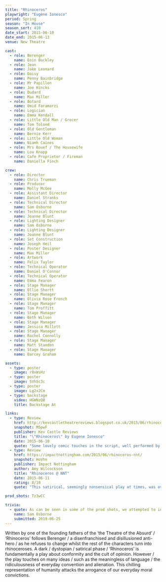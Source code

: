 ```yaml
---
title: "Rhinoceros"
playwright: "Eugène Ionesco"
period: Spring
season: "In House"
season_sort: 410
date_start: 2015-06-10
date_end: 2015-06-13
venue: New Theatre

cast:
  - role: Berenger
    name: Eoin Buckley
  - role: Jean
    name: Jake Leonard
  - role: Daisy
    name: Penny Bainbridge
  - role: Mr Papillon
    name: Joe Hincks
  - role: Dudard
    name: Max Miller
  - role: Botard
    name: Omid Faramarzi
  - role: Logician
    name: Emma Kendall
  - role: Little Old Man / Grocer
    name: Tom Tolond
  - role: Old Gentleman
    name: Bernie Kerr
  - role: Little Old Woman
    name: Niamh Caines
  - role: Mrs Bouef / The Housewife
    name: Lou Knapp
  - role: Cafe Proprietor / Fireman
    name: Daniella Finch

crew:
  - role: Director
    name: Chris Trueman
  - role: Producer
    name: Molly McGee
  - role: Assistant Director
    name: Daniel Stranks
  - role: Technical Director
    name: Sam Osborne
  - role: Technical Director
    name: Joanne Blunt
  - role: Lighting Designer
    name: Sam Osborne
  - role: Lighting Designer
    name: Joanne Blunt
  - role: Set Construction
    name: Joseph Heil
  - role: Poster Designer
    name: Max Miller
  - role: Artwork
    name: Felix Taylor
  - role: Technical Operator
    name: Daniel O'Connor
  - role: Technical Operator
    name: Emma Fearon
  - role: Stage Manager
    name: Ollie Shortt
  - role: Stage Manager
    name: Olivia Rose French
  - role: Stage Manager
    name: Tom Proffitt
  - role: Stage Manager
    name: Beth Wilson
  - role: Stage Manager
    name: Jessica Millott
  - role: Stage Manager
    name: Rachel Connolly
  - role: Stage Manager
    name: Matt Standen
  - role: Stage Manager
    name: Darcey Graham

assets:
  - type: poster
    image: r8xWsHz
  - type: poster
    image: SVhSc3c
  - type: poster
    image: Lg2x2Cm
  - type: backstage
    video: HGWNzQB
    title: Backstage At

links:
  - type: Review
    href: http://kevcastletheatrereviews.blogspot.co.uk/2015/06/rhinoceros-by-eugene-ionesco-at-new.html
    snapshot: M5pwF
    publisher: Kev Castle Reviews
    title: "\"Rhinoceros\" by Eugene Ionesco"
    date: 2015-06-10
    quote: "Some lovely comic touches in the script, well performed by the major as well as the lesser characters."
  - type: Review
    href: https://impactnottingham.com/2015/06/rhinoceros-nnt/
    snapshot: HoVhn
    publisher: Impact Nottingham
    author: Amy Wilcockson
    title: "Rhinoceros @ NNT"
    date: 2015-06-11
    rating: 8/10
    quote: "This satirical, seemingly nonsensical play at times, was overall a great performance to watch."

prod_shots: Tz3wCC

trivia:
  - quote: As can be seen in some of the prod shots, we attempted to install a functional proscenium curtain that lowered and rose at the top of each act. Ended up getting cut during the dress run as it buckled under its own weight.
    name: Sam Osborne
    submitted: 2019-06-25
---
```


Written by one of the founding fathers of the ‘the Theatre of the Absurd’ / ‘Rhinoceros’ follows Berenger / a disenfranchised and disillusioned anti-hero / as he refuses to change whilst the rest of the characters turn into rhinoceroses. A dark / dystopian / satirical phase / ‘Rhinoceros’ is fundamentally a play about conformity and the cult of opinion. However / the play touches on many ideas / such as the meaningless of language / the ridiculousness of everyday convention and alienation. This chilling representation of humanity attacks the arrogance of our everyday moral convictions.
